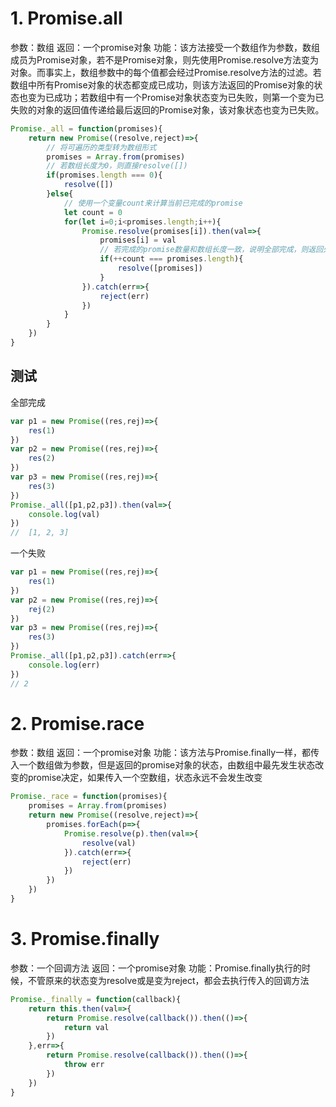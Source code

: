 # 1. Promise.all
参数：数组
返回：一个promise对象
功能：该方法接受一个数组作为参数，数组成员为Promise对象，若不是Promise对象，则先使用Promise.resolve方法变为对象。而事实上，数组参数中的每个值都会经过Promise.resolve方法的过滤。若数组中所有Promise对象的状态都变成已成功，则该方法返回的Promise对象的状态也变为已成功；若数组中有一个Promise对象状态变为已失败，则第一个变为已失败的对象的返回值传递给最后返回的Promise对象，该对象状态也变为已失败。

```javascript
Promise._all = function(promises){
    return new Promise((resolve,reject)=>{
        // 将可遍历的类型转为数组形式
        promises = Array.from(promises)
        // 若数组长度为0，则直接resolve([])
        if(promises.length === 0){
            resolve([])
        }else{
            // 使用一个变量count来计算当前已完成的promise
            let count = 0
            for(let i=0;i<promises.length;i++){
                Promise.resolve(promises[i]).then(val=>{
                    promises[i] = val
                    // 若完成的promise数量和数组长度一致，说明全部完成，则返回处理好的数组
                    if(++count === promises.length){
                        resolve([promises])
                    }
                }).catch(err=>{
                    reject(err)
                })
            }
        }
    })
}
```
## 测试
全部完成
```javascript
var p1 = new Promise((res,rej)=>{
    res(1)
})
var p2 = new Promise((res,rej)=>{
    res(2)
})
var p3 = new Promise((res,rej)=>{
    res(3)
})
Promise._all([p1,p2,p3]).then(val=>{
    console.log(val)
})
//  [1, 2, 3]
```
一个失败
```javascript
var p1 = new Promise((res,rej)=>{
    res(1)
})
var p2 = new Promise((res,rej)=>{
    rej(2)
})
var p3 = new Promise((res,rej)=>{
    res(3)
})
Promise._all([p1,p2,p3]).catch(err=>{
    console.log(err)
})
// 2
```



# 2. Promise.race
参数：数组
返回：一个promise对象
功能：该方法与Promise.finally一样，都传入一个数组做为参数，但是返回的promise对象的状态，由数组中最先发生状态改变的promise决定，如果传入一个空数组，状态永远不会发生改变
```javascript
Promise._race = function(promises){
    promises = Array.from(promises)
    return new Promise((resolve,reject)=>{
        promises.forEach(p=>{
            Promise.resolve(p).then(val=>{
                resolve(val)
            }).catch(err=>{
                reject(err)
            })
        })
    })
}
```


# 3. Promise.finally
参数：一个回调方法
返回：一个promise对象
功能：Promise.finally执行的时候，不管原来的状态变为resolve或是变为reject，都会去执行传入的回调方法
```javascript
Promise._finally = function(callback){
    return this.then(val=>{
        return Promise.resolve(callback()).then(()=>{
            return val
        })
    },err=>{
        return Promise.resolve(callback()).then(()=>{
            throw err
        })
    })
}
```